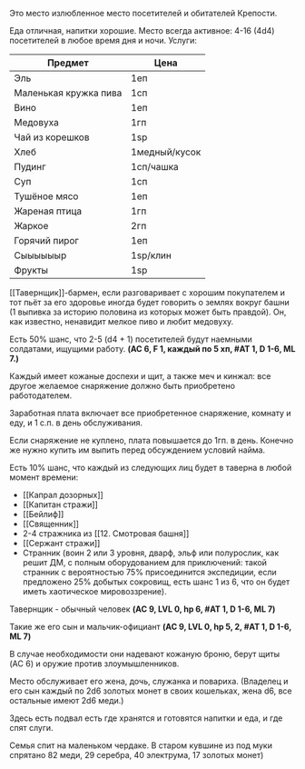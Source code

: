 Это место излюбленное место посетителей и обитателей Крепости.

Еда отличная, напитки хорошие. Место всегда активное: 4-16 (4d4) посетителей в любое время дня и ночи. Услуги:

Предмет | Цена
---------|-----
Эль | 1еп
Маленькая кружка пива | 1сп
Вино | 1еп
Медовуха | 1гп
Чай из корешков | 1sp
Хлеб | 1медный/кусок
Пудинг | 1сп/чашка
Суп | 1сп
Тушёное мясо | 1еп
Жареная птица | 1гп
Жаркое | 2гп
Горячий пирог | 1еп
Сыыыыыыр | 1sp/клин
Фрукты | 1sp

[[Тавернщик]]-бармен, если разговаривает с хорошим покупателем и тот пьёт за его здоровье иногда будет говорить о землях вокруг башни (1 выпивка за историю половина из которых может быть правдой). 
Он, как известно, ненавидит мелкое пиво и любит медовуху. 

Есть 50% шанс, что 2-5 (d4 + 1) посетителей будут наемными солдатами, ищущими работу. 
**(AC 6, F 1, каждый по 5 хп, #AT 1, D 1-6, ML 7.)** 

Каждый имеет кожаные доспехи и щит, а также меч и кинжал: все другое желаемое снаряжение должно быть приобретено работодателем. 

Заработная плата включает все приобретенное снаряжение, комнату и еду, и 1 с.п. в день обслуживания. 

Если снаряжение не куплено, плата повышается до 1гп. в день. Конечно же нужно купить им выпить перед обсуждением условий найма. 

Есть 10% шанс, что каждый из следующих лиц будет в таверна в любой момент времени:
- [[Капрал дозорных]]
- [[Капитан стражи]]
- [[Бейлиф]]
- [[Священник]]
- 2-4 стражника из [[12. Смотровая башня]]
- [[Сержант стражи]]
- Странник (воин 2 или 3 уровня, дварф, эльф или полурослик, как решит ДМ, с полным оборудованием для приключений: такой странник с вероятностью 75% присоединится экспедиции, если предложено 25% добытых сокровищ, есть шанс 1 из 6, что он будет иметь хаотическое мировоззрение).

Тавернщик - обычный человек
**(AC 9, LVL 0, hp 6, #AT 1, D 1-6, ML 7)**

Такие же его сын и мальчик-официант
**(AC 9, LVL 0, hp 5, 2, #AT 1, D 1-6, ML 7)**
 
В случае необходимости они надевают кожаную броню, берут щиты (AC 6) и  оружие против злоумышленников. 

Место обслуживает его жена, дочь, служанка и повариха. 
(Владелец и его сын каждый по 2d6 золотых монет в своих кошельках, жена d6, все остальные имеют 2d6 меди.) 

Здесь есть подвал есть где хранятся и готовятся напитки и еда, и где спят слуги. 

Семья спит на маленьком чердаке. 
В старом кувшине из под муки спрятано 82 меди, 29 серебра, 40 электрума, 17 золотых монет)